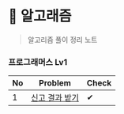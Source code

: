 # 🐳 알고래즘

> 알고리즘 풀이 정리 노트

### 프로그래머스 Lv1

| No  | Problem                                   | Check |
| --- | ----------------------------------------- | ----- |
| 1   | [신고 결과 받기]('./Programmers/Lv1/신고결과받기.py) | ✔     |
